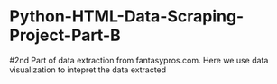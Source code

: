 # Python-HTML-Data-Scraping-Project-Part-B

#2nd Part of data extraction from fantasypros.com. Here we use data visualization to intepret the data extracted
